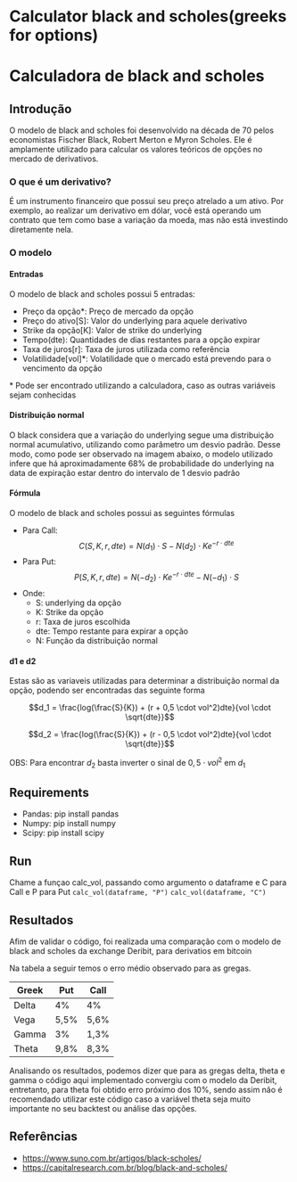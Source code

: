 # Calculator black and scholes(greeks for options)
# Calculadora de black and scholes

## Introdução
O modelo de black and scholes foi desenvolvido na década de 70 pelos economistas Fischer Black, Robert Merton e Myron Scholes. Ele é amplamente utilizado para calcular os valores teóricos de opções no mercado de derivativos.

### O que é um derivativo?
É um instrumento financeiro que possui seu preço atrelado a um ativo. Por exemplo, ao realizar um derivativo em dólar, você está operando um contrato que tem como base a variação da moeda, mas não está investindo diretamente nela.

### O modelo
#### Entradas
O modelo de black and scholes possui 5 entradas:
- Preço da opção*: Preço de mercado da opção
- Preço do ativo[S]: Valor do underlying para aquele derivativo
- Strike da opção[K]: Valor de strike do underlying
- Tempo(dte): Quantidades de dias restantes para a opção expirar
- Taxa de juros[r]: Taxa de juros utilizada como referência
- Volatilidade[vol]*: Volatilidade que o mercado está prevendo para o vencimento da opção

\* Pode ser encontrado utilizando a calculadora, caso as outras variáveis sejam conhecidas

#### Distribuição normal
O black considera que a variação do underlying segue uma distribuição normal acumulativo, utilizando como parâmetro um desvio padrão. Desse modo, como pode ser observado na imagem abaixo, o modelo utilizado infere que há aproximadamente 68% de probabilidade do underlying na data de expiração estar dentro do intervalo de 1 desvio padrão

#### Fórmula
O modelo de black and scholes possui as seguintes fórmulas

- Para Call:
    $$C(S, K, r, dte) = N(d_1) \cdot S - N(d_2) \cdot Ke^{-r \cdot dte}$$
- Para Put:
    $$P(S, K, r, dte) = N(-d_2) \cdot Ke^{-r \cdot dte} - N(-d_1) \cdot S$$
- Onde:
    - S: underlying da opção
    - K: Strike da opção
    - r: Taxa de juros escolhida
    - dte: Tempo restante para expirar a opção
    - N: Função da distribuição normal

#### d1 e d2
Estas são as variaveis utilizadas para determinar a distribuição normal da opção, podendo ser encontradas das seguinte forma

$$d_1 = \frac{log(\frac{S}{K}) + (r + 0,5 \cdot vol^2)dte}{vol \cdot \sqrt{dte}}$$

$$d_2 = \frac{log(\frac{S}{K}) + (r - 0,5 \cdot vol^2)dte}{vol \cdot \sqrt{dte}}$$

OBS: Para encontrar $d_2$ basta inverter o sinal de $0,5 \cdot vol^2$ em $d_1$

## Requirements

- Pandas: pip install pandas
- Numpy: pip install numpy
- Scipy: pip install scipy

## Run

Chame a funçao calc_vol, passando como argumento o dataframe e C para Call e P para Put
` calc_vol(dataframe, "P") `
` calc_vol(dataframe, "C") `

## Resultados
Afim de validar o código, foi realizada uma comparação com o modelo de black and scholes da exchange Deribit, para derivatios em bitcoin

Na tabela a seguir temos o erro médio observado para as gregas.

| Greek | Put | Call |
| --- | --- | --- |
| Delta  | 4% | 4%  |
| Vega  | 5,5%  | 5,6%  |
| Gamma | 3%  | 1,3%  |
| Theta  | 9,8%  | 8,3%  |

Analisando os resultados, podemos dizer que para as gregas delta, theta e gamma o código aqui implementado convergiu com o modelo da Deribit, entretanto, para theta foi obtido erro próximo dos 10%, sendo assim não é recomendado utilizar este código caso a variável theta seja muito importante no seu backtest ou análise das opções.

## Referências
- https://www.suno.com.br/artigos/black-scholes/
- https://capitalresearch.com.br/blog/black-and-scholes/
